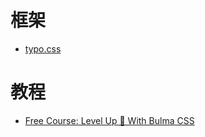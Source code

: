 框架
=======

- [typo.css](https://github.com/sofish/typo.css)


# 教程

- [Free Course: Level Up 🍄 With Bulma CSS](https://medium.freecodecamp.org/free-course-level-up-with-bulma-css-d82dcb4b980a)

